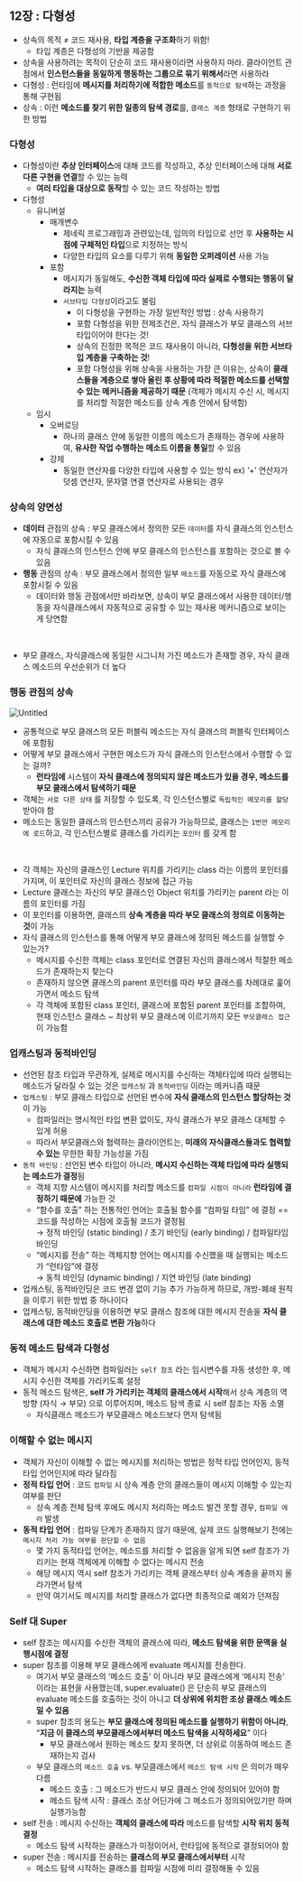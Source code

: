 ## 12장 : 다형성

- 상속의 목적 ≠ 코드 재사용, **타입 계층을 구조화**하기 위함!
    - 타입 계층은 다형성의 기반을 제공함
- 상속을 사용하려는 목적이 단순히 코드 재사용이라면 사용하지 마라. 클라이언트 관점에서 **인스턴스들을 동일하게 행동하는 그룹으로 묶기 위해서**라면 사용하라
- 다형성 : 런타임에 **메시지를 처리하기에 적합한 메소드**를 `동적으로 탐색`하는 과정을 통해 구현됨
- 상속 : 이런 **메소드를 찾기 위한 일종의 탐색 경로**를, `클래스 계층` 형태로 구현하기 위한 방법

### 다형성

- 다형성이란 **추상 인터페이스**에 대해 코드를 작성하고, 추상 인터페이스에 대해 **서로 다른 구현을 연결**할 수 있는 능력
    - **여러 타입을 대상으로 동작**할 수 있는 코드 작성하는 방법
- 다형성
    - 유니버설
        - 매개변수
            - 제네릭 프로그래밍과 관련있는데, 임의의 타입으로 선언 후 **사용하는 시점에 구체적인 타입**으로 지정하는 방식
            - 다양한 타입의 요소를 다루기 위해 **동일한 오퍼레이션** 사용 가능
        - 포함
            - 메시지가 동일해도, **수신한 객체 타입에 따라 실제로 수행되는 행동이 달라지는** 능력
            - `서브타입 다형성`이라고도 불림
                - 이 다형성을 구현하는 가장 일반적인 방법 : 상속 사용하기
                - 포함 다형성을 위한 전제조건은, 자식 클래스가 부모 클래스의 서브타입이어야 한다는 것!
                - 상속의 진정한 목적은 코드 재사용이 아니라, **다형성을 위한 서브타입 계층을 구축하는 것**!
                - 포함 다형성을 위해 상속을 사용하는 가장 큰 이유는, 상속이 **클래스들을 계층으로 쌓아 올린 후 상황에 따라 적절한 메소드를 선택할 수 있는 메커니즘을 제공하기 때문** (객체가 메시지 수신 시, 메시지를 처리할 적절한 메소드를 상속 계층 안에서 탐색함)
    - 임시
        - 오버로딩
            - 하나의 클래스 안에 동일한 이름의 메소드가 존재하는 경우에 사용하여, **유사한 작업 수행하는 메소드 이름을 통일**할 수 있음
        - 강제
            - 동일한 연산자를 다양한 타입에 사용할 수 있는 방식
            ex) ‘+’ 연산자가 덧셈 연산자, 문자열 연결 연산자로 사용되는 경우

### 상속의 양면성

- **데이터** 관점의 상속 : 부모 클래스에서 정의한 모든 `데이터`를 자식 클래스의 인스턴스에 자동으로 포함시킬 수 있음
    - 자식 클래스의 인스턴스 안에 부모 클래스의 인스턴스를 포함하는 것으로 볼 수 있음
- **행동** 관점의 상속 : 부모 클래스에서 정의한 일부 `메소드`를 자동으로 자식 클래스에 포함시킬 수 있음
    - 데이터와 행동 관점에서만 바라보면, 상속이 부모 클래스에서 사용한 데이터/행동을 자식클래스에서 자동적으로 공유할 수 있는 재사용 메커니즘으로 보이는게 당연함
<br>

- 부모 클래스, 자식클래스에 동일한 시그니처 가진 메소드가 존재할 경우, 자식 클래스 메소드의 우선순위가 더 높다

### 행동 관점의 상속

![Untitled](https://velog.velcdn.com/images%2Fviewrain%2Fpost%2Fd8e8abfa-a744-47f7-97de-0b03a67f7963%2Fimage.png)

- 공통적으로 부모 클래스의 모든 퍼블릭 메소드는 자식 클래스의 퍼블릭 인터페이스에 포함됨
- 어떻게 부모 클래스에서 구현한 메소드가 자식 클래스의 인스턴스에서 수행할 수 있는 걸까?
    - **런타임에** 시스템이 **자식 클래스에 정의되지 않은 메소드가 있을 경우, 메소드를 부모 클래스에서 탐색하기 때문**
- 객체는 `서로 다른 상태` 를 저장할 수 있도록, 각 인스턴스별로 `독립적인 메모리를 할당`받아야 함
- 메소드는 동일한 클래스의 인스턴스끼리 공유가 가능하므로, 클래스는 `1번만 메모리에 로드`하고, 각 인스턴스별로 클래스를 가리키는 `포인터` 를 갖게 함
<br>

- 각 객체는 자신의 클래스인 Lecture 위치를 가리키는 class 라는 이름의 포인터를 가지며, 이 포인터로 자신의 클래스 정보에 접근 가능
- Lecture 클래스는 자신의 부모 클래스인 Object 위치를 가리키는 parent 라는 이름의 포인터를 가짐
- 이 포인터를 이용하면, 클래스의 **상속 계층을 따라 부모 클래스의 정의로 이동하는 것**이 가능
- 자식 클래스의 인스턴스를 통해 어떻게 부모 클래스에 정의된 메소드를 실행할 수 있는가?
    - 메시지를 수신한 객체는 class 포인터로 연결된 자신의 클래스에서 적절한 메소드가 존재하는지 찾는다
    - 존재하지 않으면 클래스의 parent 포인터를 따라 부모 클래스를 차례대로 훑어가면서 메소드 탐색
    - 각 객체에 포함된 class 포인터, 클래스에 포함된 parent 포인터를 조합하여, 현재 인스턴스 클래스 ~ 최상위 부모 클래스에 이르기까지 모든 `부모클래스 접근` 이 가능함
 
### 업캐스팅과 동적바인딩

- 선언된 참조 타입과 무관하게, 실제로 메시지를 수신하는 객체타입에 따라 실행되는 메소드가 달라질 수 있는 것은 `업캐스팅` 과 `동적바인딩` 이라는 메커니즘 때문
- `업캐스팅` : 부모 클래스 타입으로 선언된 변수에 **자식 클래스의 인스턴스 할당하는 것**이 가능
    - 컴파일러는 명시적인 타입 변환 없이도, 자식 클래스가 부모 클래스 대체할 수 있게 허용
    - 따라서 부모클래스와 협력하는 클라이언트는, **미래의 자식클래스들과도 협력할 수 있는** 무한한 확장 가능성을 가짐
- `동적 바인딩` : 선언된 변수 타입이 아니라, **메시지 수신하는 객체 타입에 따라 실행되는 메소드가 결정**됨
    - 객체 지향 시스템이 메시지를 처리할 메소드를 `컴파일 시점이 아니라` **런타임에 결정하기 때문에** 가능한 것 
    - “함수를 호출” 하는 전통적인 언어는 호출될 함수를 “컴파일 타임” 에 결정 == 코드를 작성하는 시점에 호출될 코드가 결정됨
   <br> → 정적 바인딩 (static binding) / 초기 바인딩 (early binding) / 컴파일타임 바인딩
    - “메시지를 전송” 하는 객체지향 언어는 메시지를 수신했을 때 실행되는 메소드가 “런타임”에 결정 <br>
    → 동적 바인딩 (dynamic binding) / 지연 바인딩 (late binding)
- 업캐스팅, 동적바인딩은 코드 변경 없이 기능 추가 가능하게 하므로, 개방-폐쇄 원칙을 이루기 위한 방법 중 하나이다
- 업캐스팅, 동적바인딩을 이용하면 부모 클래스 참조에 대한 메시지 전송을 **자식 클래스에 대한 메소드 호출로 변환 가능**하다

### 동적 메소드 탐색과 다형성

- 객체가 메시지 수신하면 컴파일러는 `self 참조` 라는 임시변수를 자동 생성한 후, 메시지 수신한 객체를 가리키도록 설정
- 동적 메소드 탐색은, **self 가 가리키는 객체의 클래스에서 시작**해서 상속 계층의 역방향 (자식 → 부모) 으로 이루어지며, 메소드 탐색 종료 시 self 참조는 자동 소멸
    - 자식클래스 메소드가 부모클래스 메소드보다 먼저 탐색됨

### 이해할 수 없는 메시지

- 객체가 자신이 이해할 수 없는 메시지를 처리하는 방법은 정적 타입 언어인지, 동적 타입 언어인지에 따라 달라짐
- **정적 타입 언어** : 코드 `컴파일` 시 상속 계층 안의 클래스들이 메시지 이해할 수 있는지 여부를 판단
    - 상속 계층 전체 탐색 후에도 메시지 처리하는 메소드 발견 못할 경우, `컴파일 에러` 발생
- **동적 타입 언어** : 컴파일 단계가 존재하지 않기 때문에, 실제 코드 실행해보기 전에는 `메시지 처리 가능 여부를 판단할 수 없음`
    - 몇 가지 동적타입 언어는, 메소드를 처리할 수 없음을 알게 되면 self 참조가 가리키는 현재 객체에게 이해할 수 없다는 메시지 전송
    - 해당 메시지 역시 self 참조가 가리키는 객체 클래스부터 상속 계층을 끝까지 올라가면서 탐색
    - 만약 여기서도 메시지를 처리할 클래스가 없다면 최종적으로 예외가 던져짐

### Self 대 Super

- self 참조는 메시지를 수신한 객체의 클래스에 따라, **메소드 탐색을 위한 문맥을 실행시점에 결정**
- super 참조를 이용해 부모 클래스에게 evaluate 메시지를 전송한다.
    - 여기서 부모 클래스의 ‘메소드 호출’ 이 아니라 부모 클래스에게 ‘메시지 전송’ 이라는 표현을 사용했는데, 
    super.evaluate() 은 단순히 부모 클래스의 evaluate 메소드를 호출하는 것이 아니고 **더 상위에 위치한 조상 클래스 메소드일 수 있음**
    - super 참조의 용도는 **부모 클래스에 정의된 메소드를 실행하기 위함이 아니라**, “**지금 이 클래스의 부모클래스에서부터 메소드 탐색을 시작하세요**” 이다
        - 부모 클래스에서 원하는 메소드 찾지 못하면, 더 상위로 이동하여 메소드 존재하는지 검사
    - 부모 클래스의 `메소드 호출` vs. 부모클래스에서 `메소드 탐색 시작` 은 의미가 매우 다름
        - 메소드 호출 : 그 메소드가 반드시 부모 클래스 안에 정의되어 있어야 함
        - 메소드 탐색 시작 : 클래스 조상 어딘가에 그 메소드가 정의되어있기만 하며 실행가능함
- self 전송 : 메시지 수신하는 **객체의 클래스에 따라** 메소드를 탐색할 **시작 위치 동적 결정**
    - 메소드 탐색 시작하는 클래스가 미정이어서, 런타임에 동적으로 결정되어야 함
- super 전송 : 메시지를 전송하는 **클래스의 부모 클래스에서부터** 시작
    - 메소드 탐색 시작하는 클래스를 컴파일 시점에 미리 결정해둘 수 있음
